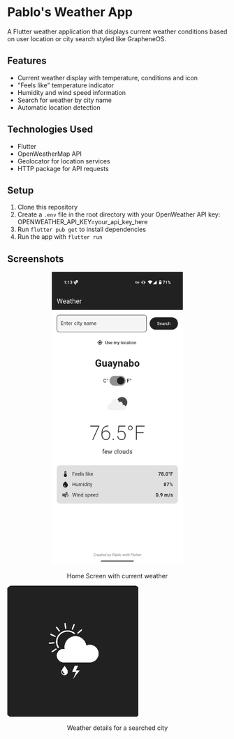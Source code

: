 # Pablo's Weather App

A Flutter weather application that displays current weather conditions based on user location or city search styled like GrapheneOS. 

## Features
- Current weather display with temperature, conditions and icon
- "Feels like" temperature indicator
- Humidity and wind speed information
- Search for weather by city name
- Automatic location detection

## Technologies Used
- Flutter
- OpenWeatherMap API
- Geolocator for location services
- HTTP package for API requests

## Setup
1. Clone this repository
2. Create a `.env` file in the root directory with your OpenWeather API key: OPENWEATHER_API_KEY=your_api_key_here
3. Run `flutter pub get` to install dependencies
4. Run the app with `flutter run`

## Screenshots

<p align="center">
  <img src="screenshots/screenshot1.jpg" alt="Home Screen" width="300"/>
  <p align="center">Home Screen with current weather</p>
  
  <img src="screenshots/screenshot2.jpg" alt="City Search" width="300"/>
  <p align="center">Weather details for a searched city</p>
</p>